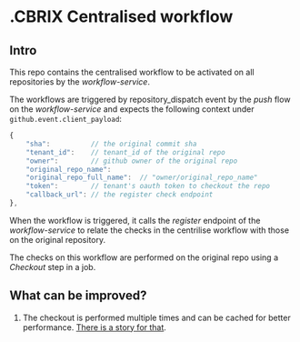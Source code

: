 # .CBRIX Centralised workflow
## Intro
This repo contains the centralised workflow to be activated on all repositories by the _workflow-service_.

The workflows are triggered by repository_dispatch event by the _push_ flow on the _workflow-service_ and expects the following context under `github.event.client_payload`:
```javascript
{
    "sha":          // the original commit sha
    "tenant_id":    // tenant_id of the original repo
    "owner":        // github owner of the original repo
    "original_repo_name": 
    "original_repo_full_name":  // "owner/original_repo_name"
    "token":        // tenant's oauth token to checkout the repo
    "callback_url": // the register check endpoint 
},

```

When the workflow is triggered, it calls the _register_ endpoint of the _workflow-service_ to relate the checks in the centrilise workflow with those on the original repository.

The checks on this workflow are performed on the original repo using a _Checkout_ step in a job.

## What can be improved?
1. The checkout is performed multiple times and can be cached for better performance. [There is a story for that](https://app.clubhouse.io/cbrix/story/397/workflow-service-cbrix-workflow-performance-improve).
